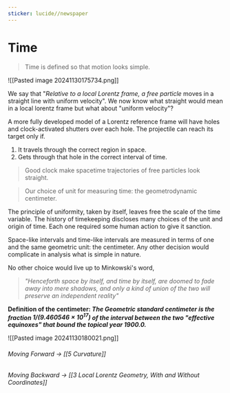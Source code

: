 ```yaml
---
sticker: lucide//newspaper
---
```

# Time
> Time is defined so that motion looks simple.

![[Pasted image 20241130175734.png]]

We say that "*Relative to a local Lorentz frame, a free particle*  moves in a straight line with uniform velocity". We now know what straight would mean in a local lorentz frame but what about "uniform velocity"? 

A more fully developed model of a Lorentz reference frame will have holes and clock-activated shutters over each hole. The projectile can reach its target only if.

1. It travels through the correct region in space.
2. Gets through that hole in the correct interval of time.

> Good clock make spacetime trajectories of free particles look straight. 


> Our choice of unit for measuring time: the geometrodynamic centimeter.

The principle of uniformity, taken by itself, leaves free the scale of the time variable. The history of timekeeping discloses many choices of the unit and origin of time. Each one required some human action to give it sanction. 

Space-like intervals and time-like intervals are measured in terms of one and the same geometric unit: the centimeter. Any other decision would complicate in analysis what is simple in nature.

No other choice would live up to Minkowski's word, 
> *"Henceforth space by itself, and time by itself, are doomed to fade away into mere shadows, and only a kind of union of the two will preserve an independent reality"*

**Definition of the centimeter: *The Geometric standard centimeter is the fraction $1/(9.460546 \times 10^{17})$ of the interval between the two "effective equinoxes" that bound the topical year 1900.0.***

![[Pasted image 20241130180021.png]]

###### Moving Forward $\rightarrow$ [[5 Curvature]]
###### Moving Backward $\rightarrow$ [[3 Local Lorentz Geometry, With and Without Coordinates]]
